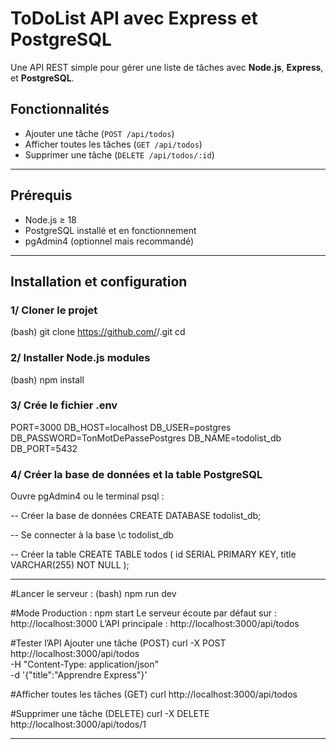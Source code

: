 # ToDoList API avec Express et PostgreSQL

Une API REST simple pour gérer une liste de tâches avec **Node.js**, **Express**, et **PostgreSQL**.



## Fonctionnalités

- Ajouter une tâche (`POST /api/todos`)
- Afficher toutes les tâches (`GET /api/todos`)
- Supprimer une tâche (`DELETE /api/todos/:id`)

---

## Prérequis

- Node.js ≥ 18
- PostgreSQL installé et en fonctionnement
- pgAdmin4 (optionnel mais recommandé)

--- 

## Installation et configuration

### 1/ Cloner le projet
(bash)
git clone https://github.com/<ton-compte>/<nom-du-repo>.git
cd <nom-du-repo>

### 2/ Installer Node.js modules
(bash)
npm install

### 3/ Crée le fichier .env
PORT=3000
DB_HOST=localhost
DB_USER=postgres
DB_PASSWORD=TonMotDePassePostgres
DB_NAME=todolist_db
DB_PORT=5432

### 4️/ Créer la base de données et la table PostgreSQL

Ouvre pgAdmin4 ou le terminal psql :

-- Créer la base de données
CREATE DATABASE todolist_db;

-- Se connecter à la base
\c todolist_db

-- Créer la table
CREATE TABLE todos (
    id SERIAL PRIMARY KEY,
    title VARCHAR(255) NOT NULL
);

---

#Lancer le serveur :
(bash)
npm run dev

#Mode Production :
npm start
Le serveur écoute par défaut sur : http://localhost:3000
L’API principale : http://localhost:3000/api/todos

#Tester l’API
Ajouter une tâche (POST)
curl -X POST http://localhost:3000/api/todos \
-H "Content-Type: application/json" \
-d '{"title":"Apprendre Express"}'

#Afficher toutes les tâches (GET)
curl http://localhost:3000/api/todos

#Supprimer une tâche (DELETE)
curl -X DELETE http://localhost:3000/api/todos/1

---
